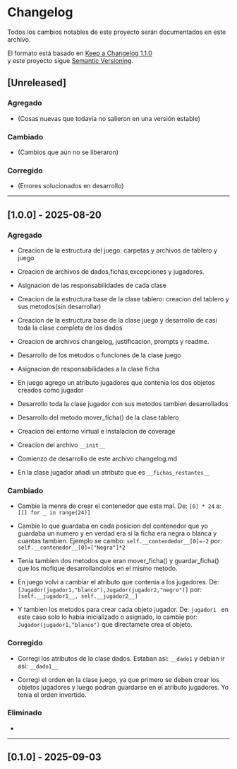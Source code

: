 # Changelog
Todos los cambios notables de este proyecto serán documentados en este archivo.

El formato está basado en [Keep a Changelog 1.1.0](https://keepachangelog.com/es-ES/1.1.0/)  
y este proyecto sigue [Semantic Versioning](https://semver.org/lang/es/).

## [Unreleased]
### Agregado
- (Cosas nuevas que todavía no salieron en una versión estable)

### Cambiado
- (Cambios que aún no se liberaron)

### Corregido
- (Errores solucionados en desarrollo)

---

## [1.0.0] - 2025-08-20
### Agregado
- Creacion de la estructura del juego: carpetas y archivos de tablero y juego

- Creacion de archivos de dados,fichas,excepciones y jugadores.
- Asignacion de las responsabilidades de cada clase
- Creacion de la estructura base de la clase tablero: creacion del tablero y sus metodos(sin desarrollar)

- Creacion de la estructura base de la clase juego y desarrollo de casi toda la clase completa de los dados 

- Creacion de archivos changelog, justificacion, prompts y readme.
- Desarrollo de los metodos o funciones de la clase juego

- Asignacion de responsabilidades a la clase ficha
- En juego agrego un atributo jugadores que contenia los dos objetos creados como jugador
- Desarrollo toda la clase jugador con sus metodos tambien desarrollados

- Desarrollo del metodo mover_ficha() de la clase tablero
- Creacion del entorno virtual e instalacion de coverage

- Creacion del archivo `__init__`
- Comienzo de desarrollo de este archivo changelog.md
- En la clase jugador añadi un atributo que es `__fichas_restantes__`


### Cambiado
- Cambie la menra de crear el contenedor que esta mal. De: `[0] * 24` a: `[[] for _ in range(24)]`  
- Cambie lo que guardaba en cada posicion del contenedor que yo guardaba un numero y en verdad era si la ficha era negra o blanca y cuantas tambien. Ejemplo se cambo: `self.__contendedor__[0]=-2` por: `self.__contenedor__[0]=["Negra"]*2`


- Tenia tambien dos metodos que eran mover_ficha() y guardar_ficha() que los mofique desarrollandolos en el mismo metodo.
- En juego volvi a cambiar el atributo que contenia a los jugadores. De: `[Jugador(jugador1,"blanco"),Jugador(jugador2,"negro")]` por: ` [self.__jugador1__, self.__jugador2__]`
- Y tambien los metodos para crear cada objeto jugador. De:  `jugador1 ` en este caso solo lo habia inicializado o asignado, lo cambie por: `  Jugador(jugador1,"blanco")` que directamete crea el objeto.

### Corregido
- Corregi los atributos de la clase dados. Estaban asi: `__dado1` y debian ir asi: `__dado1__`

- Corregi el orden en la clase juego, ya que primero se deben crear los objetos jugadores y luego podran guardarse en el atributo jugadores. Yo tenia el orden invertido. 

### Eliminado
- 

---

## [0.1.0] - 2025-09-03


 